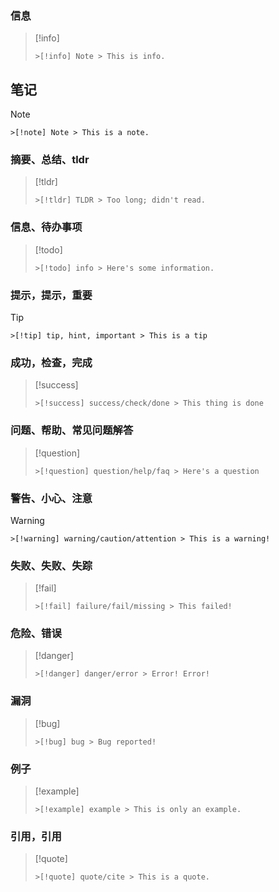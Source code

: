 ### 信息

> [!info]
> ```plain
> >[!info] Note > This is info.
> ```
## 笔记
>[!note] 
>```plain
> >[!note] Note > This is a note.
> ```
### 摘要、总结、tldr
> [!tldr]
> ```plain
> >[!tldr] TLDR > Too long; didn't read.
>```
### 信息、待办事项
> [!todo]
> ```plain
> >[!todo] info > Here's some information.
>```
### 提示，提示，重要
> [!tip]
> ```plain
> >[!tip] tip, hint, important > This is a tip
>```
### 成功，检查，完成
> [!success]
> ```plain
> >[!success] success/check/done > This thing is done
>```
### 问题、帮助、常见问题解答
> [!question]
> ```plain
> >[!question] question/help/faq > Here's a question
>```
### 警告、小心、注意
> [!warning]
> ```plain
> >[!warning] warning/caution/attention > This is a warning!
>```
### 失败、失败、失踪
> [!fail]
> ```plain
> >[!fail] failure/fail/missing > This failed!
>```
### 危险、错误
> [!danger]
> ```plain
> >[!danger] danger/error > Error! Error!
>```
### 漏洞
> [!bug]
> ```plain
> >[!bug] bug > Bug reported!
>```
### 例子
> [!example]
>```plain
> >[!example] example > This is only an example.
>```
### 引用，引用
> [!quote]
> ```plain
> >[!quote] quote/cite > This is a quote.
>```
